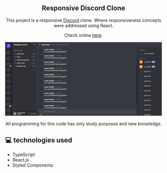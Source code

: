 <h2 align="center"> Responsive Discord Clone </h2>

<p align="center">This project is a responsive <a href="https://discord.com/" target="_blank" >Discord</a> clone. Where responsiveness concepts were addressed using React.</p>

<p align="center">Check online <a href="https://blissful-franklin-9875c0.netlify.app/" target="_blank" >here</a>.</p>

![](https://github.com/lucascooelho/clone-discord/blob/main/src/assets/images/clone-discord.JPG)

<p align="center">All programming for this code has only study purposes and new knowledge.</p>


## <span>&#128187;</span> technologies used

- TypeScript
- React.js
- Styled Components

